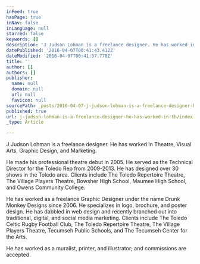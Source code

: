 ```yaml
---
inFeed: true
hasPage: true
inNav: false
inLanguage: null
starred: false
keywords: []
description: 'J Judson Lohman is a freelance designer. He has worked in Theatre, Visual Arts, Graphic Design, and Marketing.'
datePublished: '2016-04-07T00:41:43.412Z'
dateModified: '2016-04-07T00:41:37.778Z'
title: ''
author: []
authors: []
publisher:
  name: null
  domain: null
  url: null
  favicon: null
sourcePath: _posts/2016-04-07-j-judson-lohman-is-a-freelance-designer-he-has-worked-in-th.md
published: true
url: j-judson-lohman-is-a-freelance-designer-he-has-worked-in-th/index.html
_type: Article

---
```

J Judson Lohman is a freelance designer. He has worked in Theatre, Visual Arts, Graphic Design, and Marketing.

​He made his professional theatre debut in 2005\. He served as the Technical Director for the Toledo Rep from 2009-2013\. He has designed over 30 shows in the Toledo area. Clients include The Toledo Repertoire Theatre, The Village Players Theatre, Bowsher High School, Maumee High School, and Owens Community College.

He has worked as a freelance Graphic Designer under the name Drunk Monkey Designs since 2006\. He specializes in logo, brochure, and poster design. He has dabbled in web design and recently branched out into traditional, digital, and social media marketing. Clients include The Toledo Celtic Rugby Football Club, The Toledo Repertoire Theatre, The Village Players Theatre, Tecumseh Public Schools, and The Tecumseh Center for the Arts.

He has worked as a muralist, printer, and illustrator; and commissions are accepted.